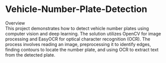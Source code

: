 # Vehicle-Number-Plate-Detection
Overview
<br>
This project demonstrates how to detect vehicle number plates using computer vision and deep learning. The solution utilizes OpenCV for image processing and EasyOCR for optical character recognition (OCR). The process involves reading an image, preprocessing it to identify edges, finding contours to locate the number plate, and using OCR to extract text from the detected plate.
<br>
